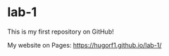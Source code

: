 # lab-1

This is my first repository on GitHub!

My website on Pages: https://hugorf1.github.io/lab-1/
